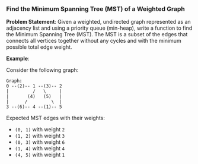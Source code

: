 ### Find the Minimum Spanning Tree (MST) of a Weighted Graph

**Problem Statement**:
Given a weighted, undirected graph represented as an adjacency list and using a priority queue (min-heap), write a function to find the Minimum Spanning Tree (MST). The MST is a subset of the edges that connects all vertices together without any cycles and with the minimum possible total edge weight.

**Example**:

Consider the following graph:

```
Graph:
0 --(2)-- 1 --(3)-- 2
|         /   \     |
|       (4)   (5)   |
|      /         \  |
3 --(6)-- 4 --(1)-- 5
```

Expected MST edges with their weights:
- `(0, 1)` with weight `2`
- `(1, 2)` with weight `3`
- `(0, 3)` with weight `6`
- `(1, 4)` with weight `4`
- `(4, 5)` with weight `1`

